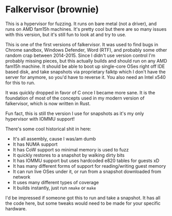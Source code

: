 # Falkervisor (brownie)

This is a hypervisor for fuzzing. It runs on bare metal (not a driver), and runs on AMD fam15h machines. It's pretty cool but there are so many issues with this version, but it's still fun to look at and try to use.

This is one of the first versions of falkervisor. It was used to find bugs in Chrome sandbox, Windows Defender, Word (RTF), and probably some other random crap between 2014-2015. Since I didn't use version control I'm probably missing pieces, but this actually builds and should run on any AMD fam15h machine. It should be able to boot up single-core OSes right off IDE based disk, and take snapshots via proprietary falktp which I don't have the server for anymore, so you'd have to reverse it. You also need an Intel x540 for this to run.

It was quickly dropped in favor of C once I became more sane. It is the foundation of most of the concepts used in my modern version of falkervisor, which is now written in Rust.

Fun fact, this is still the version I use for snapshots as it's my only hypervisor with IOMMU support!

There's some cool historical shit in here:
- It's all assembly, cause I was/am dumb
- It has NUMA support
- It has CoW support so minimal memory is used to fuzz
- It quickly restores to a snapshot by walking dirty bits
- It has IOMMU support but uses hardcoded e820 tables for guests xD
- It has many different forms of support for reading/writing guest memory
- It can run live OSes under it, or run from a snapshot downloaded from network
- It uses many different types of coverage
- It builds instantly, just run `nmake` or `make`

I'd be impressed if someone got this to run and take a snapshot. It has all the code here, but some tweaks would need to be made for your specific hardware.
